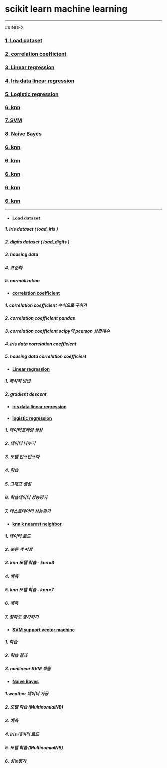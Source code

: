 # scikit learn machine learning
---
##INDEX   
### [1. Load dataset](#load-dataset)   
### [2. correlation coefficient](#correlation-coefficient)   
### [3. Linear regression](#linear-regression)   
### [4. Iris data linear regression](#iris-data-linear-regression)   
### [5. Logistic regression](#logistic-regression)   
### [6. knn](#knn-k-nearest-neighbor)   
### [7. SVM](#svm-support-vector-machine)   
### [8. Naive Bayes](#naive-bayes)   
### [6. knn](#knn-k-nearest-neighbor)   
### [6. knn](#knn-k-nearest-neighbor)   
### [6. knn](#knn-k-nearest-neighbor)   
### [6. knn](#knn-k-nearest-neighbor)   
### [6. knn](#knn-k-nearest-neighbor)   



---
* #### [Load dataset](https://github.com/ejcho3792/TIL/blob/master/Python/scikit_learn/sklearn_exe_01.ipynb)   
##### 1. iris dataset ( load_iris )   
##### 2. digits dataset ( load_digits )   
##### 3. housing data   
##### 4. 표준화   
##### 5. normalization   

* #### [correlation coefficient](https://github.com/ejcho3792/TIL/blob/master/Python/scikit_learn/sklearn_exe_02.ipynb)   
##### 1. correlation coefficient 수식으로 구하기   
##### 2. correlation coefficient pandas   
##### 3. correlation coefficient scipy의 pearson 상관계수   
##### 4. iris data correlation coefficient   
##### 5. housing data correlation coefficient   

* #### [Linear regression](https://github.com/ejcho3792/TIL/blob/master/Python/scikit_learn/sklearn_exe_03.ipynb)   
##### 1. 해석적 방법   
##### 2. gradient descent   

* #### [iris data linear regression](https://github.com/ejcho3792/TIL/blob/master/Python/scikit_learn/sklearn_exe_04.ipynb)   

* #### [logistic regression](https://github.com/ejcho3792/TIL/blob/master/Python/scikit_learn/sklearn_exe_05.ipynb)   
##### 1. 데이터프레임 생성   
##### 2. 데이터 나누기   
##### 3. 모델 인스턴스화   
##### 4. 학습   
##### 5. 그래프 생성   
##### 6. 학습데이터 성능평가   
##### 7. 테스트데이터 성능평가   

* #### [knn k nearest neighbor](https://github.com/ejcho3792/TIL/blob/master/Python/scikit_learn/sklearn_exe_06.ipynb)   
##### 1. 데이터 로드   
##### 2. 분류 색 지정   
##### 3. knn 모델 학습 - knn=3   
##### 4. 예측   
##### 5. knn 모델 학습 - knn=7   
##### 6. 예측   
##### 7. 정확도 평가하기   

* #### [SVM support vector machine](https://github.com/ejcho3792/TIL/blob/master/Python/scikit_learn/sklearn_exe_07.ipynb)   
##### 1. 학습   
##### 2. 학습 결과   
##### 3. nonlinear SVM 학습

* #### [Naive Bayes](https://github.com/ejcho3792/TIL/blob/master/Python/scikit_learn/sklearn_exe_08.ipynb)   
##### 1.weather 데이터 가공   
##### 2. 모델 학습 (MultinomialNB)   
##### 3. 예측   
##### 4. iris 데이터 로드   
##### 5. 모델 학습 (MultinomialNB)   
##### 6. 성능평가   




#####
#####
#####
#####
#####
#####
#####
#####












